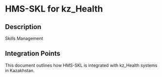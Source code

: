 # HMS-SKL for kz_Health

## Description

Skills Management

## Integration Points

This document outlines how HMS-SKL is integrated with kz_Health systems in Kazakhstan.
